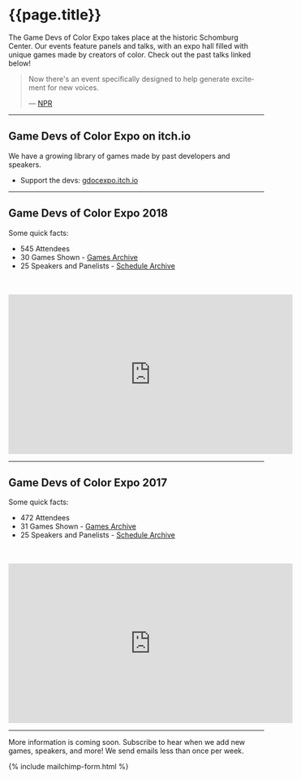 # {{page.title}}

The Game Devs of Color Expo takes place at the historic Schomburg Center. Our events feature panels and talks, with an expo hall filled with unique games made by creators of color. Check out the past talks linked below!

<blockquote class="twitter-tweet" data-lang="en"><p lang="en" dir="ltr">
Now there's an event specifically designed to help generate excitement for new voices.
</p>&mdash; <a href="https://www.npr.org/2018/07/19/630589400/how-video-games-can-help-us-explore-ideas-about-race">NPR</a></blockquote>

----

## Game Devs of Color Expo on itch.io
We have a growing library of games made by past developers and speakers.
* Support the devs: [gdocexpo.itch.io](https://gdocexpo.itch.io/)

----

## Game Devs of Color Expo 2018
<!-- The 2017 Game Devs of Color Expo took place on July 14, 2018 in New York City. In this day-long event at the historic Schomburg Center, we held panels and talks, with an expo hall filled with unique games made by creators of color. Talks ranged from calls to action for creating games, discussions about the culture around games, the game development process, and experiences within the games industry as people from different backgrounds. -->

Some quick facts:

* 545 Attendees
* 30 Games Shown - [Games Archive](/archive/2018/games)
* 25 Speakers and Panelists - [Schedule Archive](/archive/2018/schedule)

<br/>
<br/>

<iframe width="560" height="315" src="https://www.youtube-nocookie.com/embed/vLaBsMsWSdQ?rel=0" frameborder="0" allow="autoplay; encrypted-media" allowfullscreen></iframe>

----

## Game Devs of Color Expo 2017

Some quick facts:
* 472 Attendees
* 31 Games Shown - [Games Archive](/archive/2017/games)
* 25 Speakers and Panelists - [Schedule Archive](/archive/2017/schedule)

<br/>
<br/>

<iframe width="560" height="315" src="https://www.youtube-nocookie.com/embed/dYa6iu2m7vo?rel=0" frameborder="0" allow="autoplay; encrypted-media" allowfullscreen></iframe>

----

More information is coming soon. Subscribe to hear when we add new games, speakers, and more! We send emails less than once per week.

{% include mailchimp-form.html %}